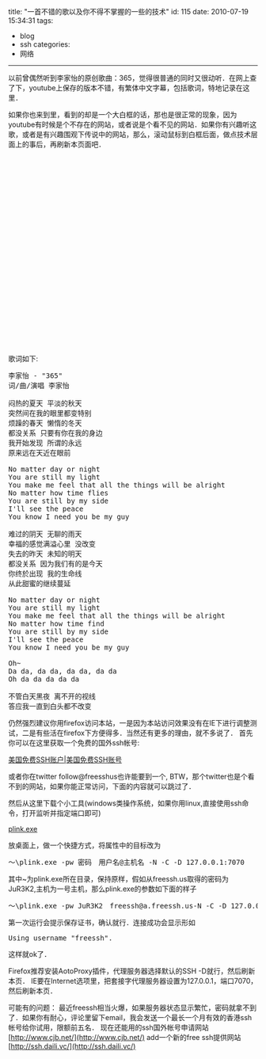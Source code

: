 title: "一首不错的歌以及你不得不掌握的一些的技术"
id: 115
date: 2010-07-19 15:34:31
tags: 
- blog
- ssh
categories: 
- 网络
---

以前曾偶然听到李家怡的原创歌曲：365，觉得很普通的同时又很动听．在网上查了下，youtube上保存的版本不错，有繁体中文字幕，包括歌词，特地记录在这里．

如果你也来到里，看到的却是一个大白框的话，那也是很正常的现象，因为youtube有时候是个不存在的网站，或者说是个看不见的网站．如果你有兴趣听这歌，或者是有兴趣围观下传说中的网站，那么，滚动鼠标到白框后面，做点技术层面上的事后，再刷新本页面吧．

<!--more-->

<object width="640" height="385"><param name="movie" value="http://www.youtube.com/v/Ncu43zOHT0o&amp;hl=zh_CN&amp;fs=1"></param><param name="allowFullScreen" value="true"></param><param name="allowscriptaccess" value="always"></param><embed src="http://www.youtube.com/v/Ncu43zOHT0o&amp;hl=zh_CN&amp;fs=1" type="application/x-shockwave-flash" allowscriptaccess="always" allowfullscreen="true" width="640" height="385"></embed></object> 

歌词如下:
<pre class="brush:plain">
李家怡 - "365"  
词/曲/演唱 李家怡

闷热的夏天 平淡的秋天
突然间在我的眼里都变特别
烦躁的春天 懒惰的冬天
都没关系 只要有你在我的身边
我开始发现 所谓的永远
原来远在天近在眼前

No matter day or night
You are still my light
You make me feel that all the things will be alright
No matter how time flies
You are still by my side
I'll see the peace
You know I need you be my guy

难过的阴天 无聊的雨天
幸福的感觉满溢心里 没改变
失去的昨天 未知的明天
都没关系 因为我们有的是今天
你终於出现 我的生命线
从此甜蜜的继续蔓延

No matter day or night
You are still my light
You make me feel that all the things will be alright
No matter how time find
You are still by my side
I'll see the peace
You know I need you be my guy

Oh~
Da da, da da, da da, da da
Oh da da da da da

不管白天黑夜 离不开的视线
答应我一直到白头都不改变
</pre>

仍然强烈建议你用firefox访问本站，一是因为本站访问效果没有在IE下进行调整测试，二是有些活在firefox下方便得多．当然还有更多的理由，就不多说了．
首先你可以在这里获取一个免费的国外ssh帐号:

[美国免费SSH账户|美国免费SSH账号](http://www.freessh.us/)

或者你在twitter follow@freesshus也许能要到一个, BTW，那个twitter也是个看不到的网站，如果你能正常访问，下面的内容就可以跳过了．

然后从这里下载个小工具(windows类操作系统，如果你用linux,直接使用ssh命令，打开监听并指定端口即可)

[plink.exe](http://www.chiark.greenend.org.uk/~sgtatham/putty/download.html)

放桌面上，做一个快捷方式，将属性中的目标改为
<pre class="brush:plain">
～\plink.exe -pw 密码　用户名@主机名 -N -C -D 127.0.0.1:7070
</pre>
其中~为plink.exe所在目录，保持原样，假如从freessh.us取得的密码为 JuR3K2,主机为一号主机，那么plink.exe的参数如下面的样子
<pre class="brush:plain">
～\plink.exe -pw JuR3K2　freessh@a.freessh.us-N -C -D 127.0.0.1:7070
</pre>
第一次运行会提示保存证书，确认就行．连接成功会显示形如
<pre class="brush:plain">
Using username "freessh".
</pre>
这样就ok了．

Firefox推荐安装AotoProxy插件，代理服务器选择默认的SSH -D就行，然后刷新本页．
IE要在Internet选项里，把套接字代理服务器设置为127.0.0.1，端口7070，然后刷新本页．

可能有的问题：
最近freessh相当火爆，如果服务器状态显示繁忙，密码就拿不到了．如果你有耐心，评论里留下email，我会发送一个最长一个月有效的香港ssh帐号给你试用，限额前五名．
现在还能用的ssh国外帐号申请网站
[http://www.cjb.net/](http://www.cjb.net/)
add一个新的free ssh提供网站
[http://ssh.daili.vc/](http://ssh.daili.vc/)